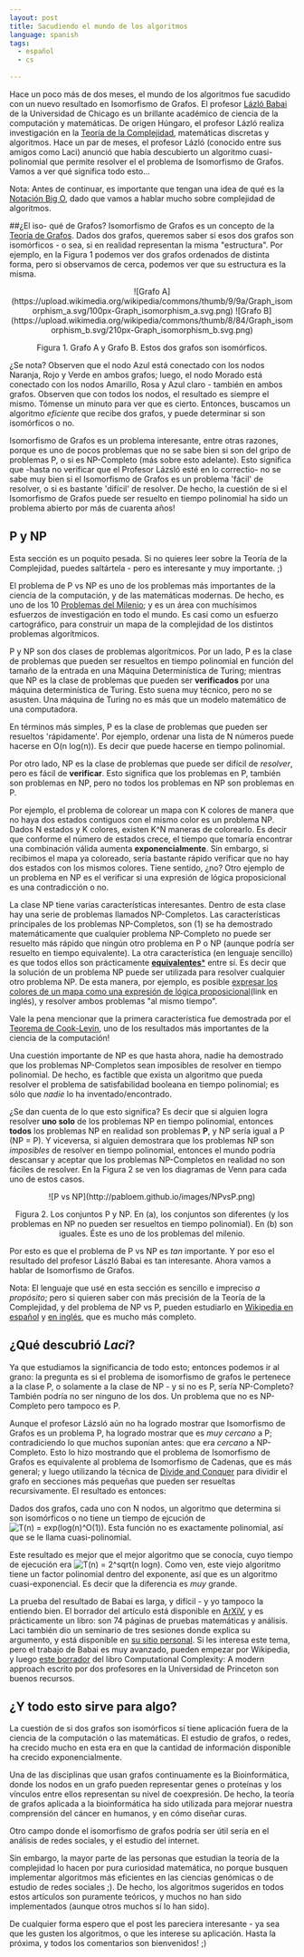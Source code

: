 ```yaml
---
layout: post
title: Sacudiendo el mundo de los algoritmos
language: spanish
tags:
  - español
  - cs
 
---
```

Hace un poco más de dos meses, el mundo de los algoritmos fue sacudido con un nuevo resultado en Isomorfismo de Grafos. El profesor [Lázló Babai](https://es.wikipedia.org/wiki/L%C3%A1szl%C3%B3_Babai) de la Universidad de Chicago es un brillante académico de ciencia de la computación y matemáticas. De origen Húngaro, el profesor Lázló realiza investigación en la [Teoría de la Complejidad](https://es.wikipedia.org/wiki/Teor%C3%ADa_de_la_complejidad_computacional), matemáticas discretas y algoritmos. Hace un par de meses, el profesor Lázló (conocido entre sus amigos como Laci) anunció que había descubierto un algoritmo cuasi-polinomial que permite resolver el el problema de Isomorfismo de Grafos. Vamos a ver qué significa todo esto...

Nota: Antes de continuar, es importante que tengan una idea de qué es la [Notación Big O](https://es.wikipedia.org/wiki/Cota_superior_asint%C3%B3tica), dado que vamos a hablar mucho sobre complejidad de algoritmos.

##¿El iso- qué de Grafos?
Isomorfismo de Grafos es un concepto de la [Teoría de Grafos](https://en.wikipedia.org/wiki/Graph_theory). Dados dos grafos, queremos saber si esos dos grafos son isomórficos - o sea, si en realidad representan la misma "estructura". Por ejemplo, en la Figura 1 podemos ver dos grafos ordenados de distinta forma, pero si observamos de cerca, podemos ver que su estructura es la misma.

<center>![Grafo A](https://upload.wikimedia.org/wikipedia/commons/thumb/9/9a/Graph_isomorphism_a.svg/100px-Graph_isomorphism_a.svg.png) ![Grafo B](https://upload.wikimedia.org/wikipedia/commons/thumb/8/84/Graph_isomorphism_b.svg/210px-Graph_isomorphism_b.svg.png)

Figura 1. Grafo A y Grafo B. Estos dos grafos son isomórficos.</center>

¿Se nota? Observen que el nodo Azul está conectado con los nodos Naranja, Rojo y Verde en ambos grafos; luego, el nodo Morado está conectado con los nodos Amarillo, Rosa y Azul claro - también en ambos grafos. Observen que con todos los nodos, el resultado es siempre el mismo. Tómense un minuto para ver que es cierto. Entonces, buscamos un algoritmo *eficiente* que recibe dos grafos, y puede determinar si son isomórficos o no.

Isomorfismo de Grafos es un problema interesante, entre otras razones, porque es uno de pocos problemas que no se sabe bien si son del gripo de problemas P, o si es NP-Completo (más sobre esto adelante). Esto significa que -hasta no verificar que el Profesor Lázsló esté en lo correctio- no se sabe muy bien si el Isomorfismo de Grafos es un problema 'fácil' de resolver, o si es bastante 'difícil' de resolver. De hecho, la cuestión de si el Isomorfismo de Grafos puede ser resuelto en tiempo polinomial ha sido un problema abierto por más de cuarenta años!

## P y NP
Esta sección es un poquito pesada. Si no quieres leer sobre la Teoría de la Complejidad, puedes saltártela - pero es interesante y muy importante. ;)

El problema de P vs NP es uno de los problemas más importantes de la ciencia de la computación, y de las matemáticas modernas. De hecho, es uno de los 10 [Problemas del Milenio](https://es.wikipedia.org/wiki/Problemas_del_milenio); y es un área con muchísimos esfuerzos de investigación en todo el mundo. Es casi como un esfuerzo cartográfico, para construir un mapa de la complejidad de los distintos problemas algorítmicos.

P y NP son dos clases de problemas algorítmicos. Por un lado, P es la clase de problemas que pueden ser resueltos en tiempo polinomial en función del tamaño de la entrada en una Máquina Determinística de Turing; mientras que NP es la clase de problemas que pueden ser **verificados** por una máquina determinística de Turing. Esto suena muy técnico, pero no se asusten. Una máquina de Turing no es más que un modelo matemático de una computadora.

En términos más simples, P es la clase de problemas que pueden ser resueltos 'rápidamente'. Por ejemplo, ordenar una lista de N números puede hacerse en O(n log(n)). Es decir que puede hacerse en tiempo polinomial.

Por otro lado, NP es la clase de problemas que puede ser difícil de *resolver*, pero es fácil de **verificar**. Esto significa que los problemas en P, también son problemas en NP, pero no todos los problemas en NP son problemas en P.

Por ejemplo, el problema de colorear un mapa con K colores de manera que no haya dos estados contiguos con el mismo color es un problema NP. Dados N estados y K colores, existen K^N maneras de colorearlo. Es decir que conforme el número de estados crece, el tiempo que tomaría encontrar una combinación válida aumenta **exponencialmente**. Sin embargo, si recibimos el mapa ya coloreado, sería bastante rápido verificar que no hay dos estados con los mismos colores. Tiene sentido, ¿no? Otro ejemplo de un problema en NP es el verificar si una expresión de lógica proposicional es una contradicción o no.

La clase NP tiene varias características interesantes. Dentro de esta clase hay una serie de problemas llamados NP-Completos. Las características principales de los problemas NP-Completos, son (1) se ha demostrado matemáticamente que cualquier problema NP-Completo no puede ser resuelto más rápido que ningún otro problema en P o NP (aunque podría ser resuelto en tiempo equivalente). La otra característica (en lenguaje sencillo) es que todos ellos son prácticamente [**equivalentes***](https://es.wikipedia.org/wiki/Teorema_de_Cook) entre sí. Es decir que la solución de un problema NP puede ser utilizada para resolver cualquier otro problema NP. De esta manera, por ejemplo, es posible [expresar los colores de un mapa como una expresión de lógica proposicional](https://www.udacity.com/course/viewer#!/c-cs215/l-48439444/m-48634727)(link en inglés), y resolver ambos problemas "al mismo tiempo".

Vale la pena mencionar que la primera característica fue demostrada por el [Teorema de Cook-Levin](https://es.wikipedia.org/wiki/Teorema_de_Cook), uno de los resultados más importantes de la ciencia de la computación!

Una cuestión importante de NP es que hasta ahora, nadie ha demostrado que los problemas NP-Completos sean imposibles de resolver en tiempo polinomial. De hecho, es factible que exista un algoritmo que pueda resolver el problema de satisfabilidad booleana en tiempo polinomial; es sólo que *nadie* lo ha inventado/encontrado.

¿Se dan cuenta de lo que esto significa? Es decir que si alguien logra resolver **uno solo** de los problemas NP en tiempo polinomial, entonces **todos** los problemas NP en realidad son problemas **P**, y NP sería igual a P (NP = P). Y viceversa, si alguien demostrara que los problemas NP son *imposibles* de resolver en tiempo polinomial, entonces el mundo podría descansar y aceptar que los problemas NP-Completos en realidad no son fáciles de resolver. En la Figura 2 se ven los diagramas de Venn para cada uno de estos casos.

<center>![P vs NP](http://pabloem.github.io/images/NPvsP.png)

Figura 2. Los conjuntos P y NP. En (a), los conjuntos son diferentes (y los problemas en NP no pueden ser resueltos en tiempo polinomial). En (b) son iguales. Éste es uno de los problemas del milenio. </center>

Por esto es que el problema de P vs NP es *tan* importante. Y por eso el resultado del profesor László Babai es tan interesante. Ahora vamos a hablar de Isomorfismo de Grafos.

Nota: El lenguaje que usé en esta sección es sencillo e impreciso *a propósito*; pero si quieren saber con más precisión de la Teoría de la Complejidad, y del problema de NP vs P, pueden estudiarlo en [Wikipedia en español](https://es.wikipedia.org/wiki/Clases_de_complejidad_P_y_NP) y [en inglés](https://en.wikipedia.org/wiki/P_versus_NP_problem), que es mucho más completo.

## ¿Qué descubrió *Laci*?
Ya que estudiamos la significancia de todo esto; entonces podemos ir al grano: la pregunta es si el problema de isomorfismo de grafos le pertenece a la clase P, o solamente a la clase de NP - y si no es P, sería NP-Completo? También podría no ser ninguno de los dos. Un problema que no es NP-Completo pero tampoco es P.

Aunque el profesor Lázsló aún no ha logrado mostrar que Isomorfismo de Grafos es un problema P, ha logrado mostrar que es *muy cercano* a P; contradiciendo lo que muchos suponían antes: que era *cercano* a NP-Completo. Esto lo hizo mostrando que el problema de Isomorfismo de Grafos es equivalente al problema de Isomorfismo de Cadenas, que es más general; y luego utilizando la técnica de [Divide and Conquer](https://es.wikipedia.org/wiki/Algoritmo_divide_y_vencer%C3%A1s) para dividir el grafo en secciones más pequeñas que pueden ser resueltas recursivamente. El resultado es entonces:

Dados dos grafos, cada uno con N nodos, un algoritmo que determina si son isomórficos o no tiene un tiempo de ejcución de ![T(n) = exp(log(n)^O(1))](http://pabloem.github.io/images/GI_rtime.gif). Esta función no es exactamente polinomial, así que se le llama cuasi-polinomial.

Este resultado es mejor que el mejor algoritmo que se conocía, cuyo tiempo de ejecución era ![T(n) = 2^sqrt(n logn)](http://pabloem.github.io/images/old_GI_rtime.png). Como ven, este viejo algoritmo tiene un factor polinomial dentro del exponente, así que es un algoritmo cuasi-exponencial. Es decir que la diferencia es *muy* grande.

La prueba del resultado de Babai es larga, y difícil - y yo tampoco la entiendo bien. El borrador del artículo está disponible en [ArXiV](http://arxiv.org/abs/1512.03547), y es prácticamente un libro: son 74 páginas de pruebas matemáticas y análisis. Laci también dio un seminario de tres sesiones donde explica su argumento, y está disponible en [su sitio personal](http://people.cs.uchicago.edu/~laci/). Si les interesa este tema, pero el trabajo de Babai es muy avanzado, pueden empezar por Wikipedia, y luego [este borrador](http://theory.cs.princeton.edu/complexity/book.pdf) del libro Computational Complexity: A modern approach escrito por dos profesores en la Universidad de Princeton son buenos recursos.

## ¿Y todo esto sirve para algo?
La cuestión de si dos grafos son isomórficos sí tiene aplicación fuera de la ciencia de la computación o las matemáticas. El estudio de grafos, o redes, ha crecido mucho en esta era en que la cantidad de información disponible ha crecido exponencialmente.

Una de las disciplinas que usan grafos continuamente es la Bioinformática, donde los nodos en un grafo pueden representar genes o proteínas y los vínculos entre ellos representan su nivel de coexpresión. De hecho, la teoría de grafos aplicada a la bioinformática ha sido utilizada para mejorar nuestra comprensión del cáncer en humanos, y en cómo diseñar curas.

Otro campo donde el isomorfismo de grafos podría ser útil sería en el análisis de redes sociales, y el estudio del internet.

Sin embargo, la mayor parte de las personas que estudian la teoría de la complejidad lo hacen por pura curiosidad matemática, no porque busquen implementar algoritmos más eficientes en las ciencias genómicas o de estudio de redes sociales ;). De hecho, los algoritmos sugeridos en todos estos artículos son puramente teóricos, y muchos no han sido implementados (aunque otros muchos sí lo han sido).

De cualquier forma espero que el post les pareciera interesante - ya sea que les gusten los algoritmos, o que les interese su aplicación. Hasta la próxima, y todos los comentarios son bienvenidos! ;)
